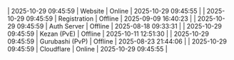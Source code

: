 | 2025-10-29 09:45:59 | Website | Online | 2025-10-29 09:45:55 |
| 2025-10-29 09:45:59 | Registration | Offline | 2025-09-09 16:40:23 |
| 2025-10-29 09:45:59 | Auth Server | Offline | 2025-08-18 09:33:31 |
| 2025-10-29 09:45:59 | Kezan (PvE) | Offline | 2025-10-11 12:51:30 |
| 2025-10-29 09:45:59 | Gurubashi (PvP) | Offline | 2025-08-23 21:44:06 |
| 2025-10-29 09:45:59 | Cloudflare | Online | 2025-10-29 09:45:55 |
